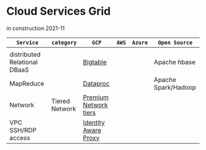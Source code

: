 # Cloud Services Grid
in construction 2021-11

  `Service` | `category` | `GCP` | `AWS` | `Azure` | `Open Source` 
  --- | --- | --- | --- | --- | ---
  | | | | | 
 distributed Relational DBaaS | | [Bigtable](https://cloud.google.com/bigtable) | | | Apache hbase
 MapReduce | | [Dataproc](https://cloud.google.com/dataproc) | | | Apache Spark/Hadoop
 Network | Tiered Network | [Premium Network tiers](https://cloud.google.com/network-tiers) | |  
 VPC SSH/RDP access | | [Identity Aware Proxy](https://cloud.google.com/iap/docs/concepts-overview) | | | 
